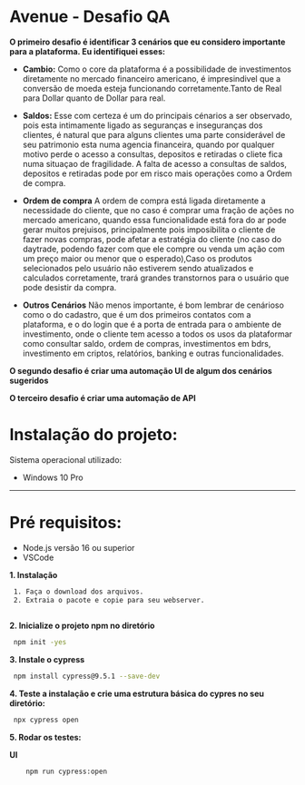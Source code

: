 # Avenue - Desafio QA 

**O primeiro desafio é identificar 3 cenários que eu considero importante para a plataforma. Eu identifiquei esses:**


- **Cambio:** Como o core da plataforma é a possibilidade de investimentos diretamente no mercado financeiro americano, é impresindivel que a conversão de moeda esteja funcionando corretamente.Tanto de Real para Dollar quanto de Dollar para real.

- **Saldos:** Esse com certeza é um do principais cénarios a ser observado, pois esta intimamente ligado as seguranças e inseguranças dos clientes, é natural que para alguns clientes uma parte considerável de seu patrimonio esta numa agencia financeira, quando por qualquer motivo perde o acesso a consultas, depositos e retiradas o cliete fica numa situaçao de fragilidade. A falta de acesso a consultas de saldos, depositos e retiradas pode por em risco mais operações como a Ordem de compra.

- **Ordem de compra** A ordem de compra está ligada diretamente a necessidade do cliente, que no caso é comprar uma fração de ações no mercado americano, quando essa funcionalidade está fora do ar pode gerar muitos prejuisos, principalmente pois imposibilita o cliente de fazer novas compras, pode afetar a estratégia do cliente (no caso do daytrade, podendo fazer com que ele compre ou venda um ação com um preço maior ou menor que o esperado),Caso os produtos selecionados pelo usuário não estiverem sendo atualizados e calculados corretamente, trará grandes transtornos para o usuário que pode desistir da compra. 

- **Outros Cenários** Não menos importante, é bom lembrar de cenárioso como o do cadastro, que é um dos primeiros contatos com a plataforma, e o do login que é a porta de entrada para o ambiente de investimento, onde o cliente tem acesso a todos os usos da plataformar como consultar saldo, ordem de compras, investimentos em bdrs, investimento em criptos, relatórios, banking e outras funcionalidades.

**O segundo desafio é criar uma automação UI de  algum dos cenários sugeridos**

**O terceiro desafio é criar uma automação de API**

# Instalação do projeto:
Sistema operacional utilizado:

- Windows 10 Pro

***
# Pré requisitos:
- Node.js versão 16 ou superior
- VSCode

**1. Instalação**

```sh
 1. Faça o download dos arquivos.
 2. Extraia o pacote e copie para seu webserver.
 
```
**2. Inicialize o projeto npm no diretório**

```sh
 npm init -yes
```

**3. Instale o cypress**

```sh
 npm install cypress@9.5.1 --save-dev 
```

**4. Teste a instalação e crie uma estrutura básica do cypres no seu diretório:**

```sh
 npx cypress open
```
**5. Rodar os testes:**

**UI**

```bash 
    npm run cypress:open
```
